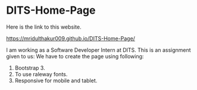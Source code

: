 # DITS-Home-Page

Here is the link to this website.

https://mridulthakur009.github.io/DITS-Home-Page/

I am working as a Software Developer Intern at DITS. This is an assignment given to us:
We have to create the page using following:
1. Bootstrap 3.
2. To use raleway fonts.
3. Responsive for mobile and tablet.
